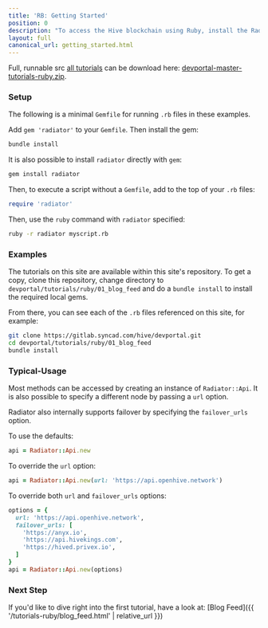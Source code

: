 ```yaml
---
title: 'RB: Getting Started'
position: 0
description: "To access the Hive blockchain using Ruby, install the Radiator gem: [https://github.com/inertia186/radiator](https://github.com/inertia186/radiator).  Full documentation on Radiator api methods are hosted on [rubydoc.info](https://www.rubydoc.info/gems/radiator)."
layout: full
canonical_url: getting_started.html
---
```

Full, runnable src [all tutorials](https://gitlab.syncad.com/hive/devportal/-/tree/master/tutorials/ruby) can be download here: [devportal-master-tutorials-ruby.zip](https://gitlab.syncad.com/hive/devportal/-/archive/master/devportal-master.zip?path=tutorials/ruby).

### Setup

The following is a minimal `Gemfile` for running `.rb` files in these examples.

Add `gem 'radiator'` to your `Gemfile`.  Then install the gem:

```bash
bundle install
```

It is also possible to install `radiator` directly with `gem`:

```bash
gem install radiator
```

Then, to execute a script without a `Gemfile`, add to the top of your `.rb` files:

```ruby
require 'radiator'
```

Then, use the `ruby` command with `radiator` specified:

```bash
ruby -r radiator myscript.rb
```

### Examples

The tutorials on this site are available within this site's repository.  To get a copy, clone this repository, change directory to `devportal/tutorials/ruby/01_blog_feed` and do a `bundle install` to install the required local gems.

From there, you can see each of the `.rb` files referenced on this site, for example:

```bash
git clone https://gitlab.syncad.com/hive/devportal.git
cd devportal/tutorials/ruby/01_blog_feed
bundle install
```

### Typical-Usage

Most methods can be accessed by creating an instance of `Radiator::Api`.  It is also possible to specify a different node by passing a `url` option.

Radiator also internally supports failover by specifying the `failover_urls` option.

To use the defaults:

```ruby
api = Radiator::Api.new
```

To override the `url` option:

```ruby
api = Radiator::Api.new(url: 'https://api.openhive.network')
```

To override both `url` and `failover_urls` options:

```ruby
options = {
  url: 'https://api.openhive.network',
  failover_urls: [
    'https://anyx.io',
    'https://api.hivekings.com',
    'https://hived.privex.io',
  ]
}
api = Radiator::Api.new(options)
```

### Next Step

If you'd like to dive right into the first tutorial, have a look at: [Blog Feed]({{ '/tutorials-ruby/blog_feed.html' | relative_url }})
